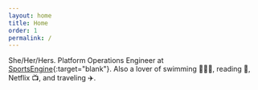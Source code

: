 ```yaml
---
layout: home
title: Home
order: 1
permalink: /
---
```


She/Her/Hers. Platform Operations Engineer at [SportsEngine](https://www.sportsengine.com/solutions/){:target="blank"}. Also a lover of swimming 🏊🏻‍♀️, reading 📖, Netflix 📺, and traveling ✈️.
